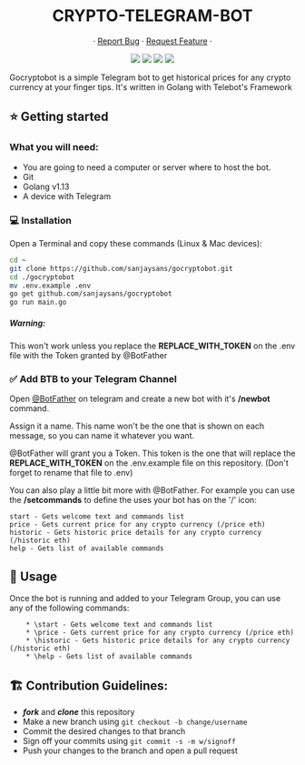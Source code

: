 <p align="center">
  <h1 align="center">CRYPTO-TELEGRAM-BOT</h1>
  <p align="center">
    ·
    <a href="https://github.com/sanjaysans/gocryptobot/issues">Report Bug</a>
    ·
    <a href="https://github.com/sanjaysans/gocryptobot/issues">Request Feature</a>
    ·
  </p>
</p>

<p align="center">
  <a href="https://github.com/sanjaysans/gocryptobot/graphs/contributors"><img src="	https://img.shields.io/github/issues/sanjaysans/gocryptobot"></a>
  <a href="https://github.com/sanjaysans/gocryptobot/blob/master/LICENSE"><img src="https://img.shields.io/github/license/sanjaysans/gocryptobot"></a>
  <a href="https://github.com/sanjaysans/gocryptobot/network/members"><img src="https://img.shields.io/github/forks/sanjaysans/gocryptobot"></a>
  <a href="https://img.shields.io/github/stars/sanjaysans/gocryptobot"><img src="https://img.shields.io/github/stars/sanjaysans/gocryptobot"></a>
</p>

Gocryptobot is a simple Telegram bot to get historical prices for any crypto currency at your finger tips. It's written in Golang with Telebot's Framework

## :star: Getting started

### What you will need:

- You are going to need a computer or server where to host the bot.
- Git
- Golang v1.13
- A device with Telegram

### :computer: Installation

Open a Terminal and copy these commands (Linux & Mac devices):

```bash
cd ~
git clone https://github.com/sanjaysans/gocryptobot.git
cd ./gocryptobot
mv .env.example .env
go get github.com/sanjaysans/gocryptobot
go run main.go
```

##### Warning: 
This won't work unless you replace the **REPLACE_WITH_TOKEN** on the .env file with the Token granted by @BotFather

### :white_check_mark: Add BTB to your Telegram Channel

Open [@BotFather](https://telegram.me/botfather) on telegram and create a new bot with it's __/newbot__ command.

Assign it a name. This name won't be the one that is shown on each message, so you can name it whatever you want.

@BotFather will grant you a Token. This token is the one that will replace the **REPLACE_WITH_TOKEN** on the .env.example file on this repository. (Don't forget to rename that file to .env)

You can also play a little bit more with @BotFather. For example you can use the __/setcommands__ to define the uses your bot has on the '/' icon:

```
start - Gets welcome text and commands list
price - Gets current price for any crypto currency (/price eth)
historic - Gets historic price details for any crypto currency (/historic eth)
help - Gets list of available commands
```

## :battery: Usage

Once the bot is running and added to your Telegram Group, you can use any of the following commands:

```
    * \start - Gets welcome text and commands list
    * \price - Gets current price for any crypto currency (/price eth)
    * \historic - Gets historic price details for any crypto currency (/historic eth)
    * \help - Gets list of available commands
```

## :building_construction: Contribution Guidelines:

-   **_fork_** and **_clone_** this repository
-   Make a new branch using `git checkout -b change/username`
-   Commit the desired changes to that branch
-   Sign off your commits using `git commit -s -m w/signoff`
-   Push your changes to the branch and open a pull request
